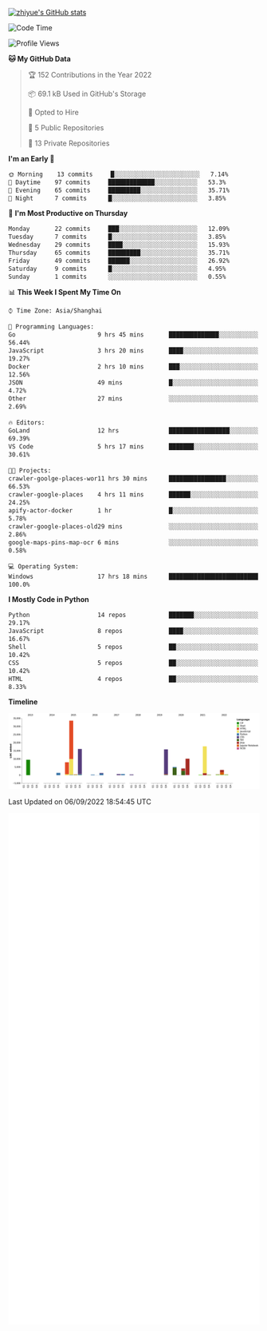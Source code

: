 
[![zhiyue's GitHub stats](https://github-readme-stats.vercel.app/api?username=zhiyue)](https://github.com/anuraghazra/github-readme-stats&&show_icons=true)

<!--START_SECTION:waka-->
![Code Time](http://img.shields.io/badge/Code%20Time-652%20hrs%2029%20mins-blue)

![Profile Views](http://img.shields.io/badge/Profile%20Views-1-blue)

**🐱 My GitHub Data** 

> 🏆 152 Contributions in the Year 2022
 > 
> 📦 69.1 kB Used in GitHub's Storage 
 > 
> 💼 Opted to Hire
 > 
> 📜 5 Public Repositories 
 > 
> 🔑 13 Private Repositories  
 > 
**I'm an Early 🐤** 

```text
🌞 Morning    13 commits     █░░░░░░░░░░░░░░░░░░░░░░░░   7.14% 
🌆 Daytime    97 commits     █████████████░░░░░░░░░░░░   53.3% 
🌃 Evening    65 commits     █████████░░░░░░░░░░░░░░░░   35.71% 
🌙 Night      7 commits      █░░░░░░░░░░░░░░░░░░░░░░░░   3.85%

```
📅 **I'm Most Productive on Thursday** 

```text
Monday       22 commits     ███░░░░░░░░░░░░░░░░░░░░░░   12.09% 
Tuesday      7 commits      █░░░░░░░░░░░░░░░░░░░░░░░░   3.85% 
Wednesday    29 commits     ████░░░░░░░░░░░░░░░░░░░░░   15.93% 
Thursday     65 commits     █████████░░░░░░░░░░░░░░░░   35.71% 
Friday       49 commits     ██████░░░░░░░░░░░░░░░░░░░   26.92% 
Saturday     9 commits      █░░░░░░░░░░░░░░░░░░░░░░░░   4.95% 
Sunday       1 commits      ░░░░░░░░░░░░░░░░░░░░░░░░░   0.55%

```


📊 **This Week I Spent My Time On** 

```text
⌚︎ Time Zone: Asia/Shanghai

💬 Programming Languages: 
Go                       9 hrs 45 mins       ██████████████░░░░░░░░░░░   56.44% 
JavaScript               3 hrs 20 mins       ████░░░░░░░░░░░░░░░░░░░░░   19.27% 
Docker                   2 hrs 10 mins       ███░░░░░░░░░░░░░░░░░░░░░░   12.56% 
JSON                     49 mins             █░░░░░░░░░░░░░░░░░░░░░░░░   4.72% 
Other                    27 mins             ░░░░░░░░░░░░░░░░░░░░░░░░░   2.69%

🔥 Editors: 
GoLand                   12 hrs              █████████████████░░░░░░░░   69.39% 
VS Code                  5 hrs 17 mins       ███████░░░░░░░░░░░░░░░░░░   30.61%

🐱‍💻 Projects: 
crawler-goolge-places-wor11 hrs 30 mins      ████████████████░░░░░░░░░   66.53% 
crawler-google-places    4 hrs 11 mins       ██████░░░░░░░░░░░░░░░░░░░   24.25% 
apify-actor-docker       1 hr                █░░░░░░░░░░░░░░░░░░░░░░░░   5.78% 
crawler-google-places-old29 mins             ░░░░░░░░░░░░░░░░░░░░░░░░░   2.86% 
google-maps-pins-map-ocr 6 mins              ░░░░░░░░░░░░░░░░░░░░░░░░░   0.58%

💻 Operating System: 
Windows                  17 hrs 18 mins      █████████████████████████   100.0%

```

**I Mostly Code in Python** 

```text
Python                   14 repos            ███████░░░░░░░░░░░░░░░░░░   29.17% 
JavaScript               8 repos             ████░░░░░░░░░░░░░░░░░░░░░   16.67% 
Shell                    5 repos             ██░░░░░░░░░░░░░░░░░░░░░░░   10.42% 
CSS                      5 repos             ██░░░░░░░░░░░░░░░░░░░░░░░   10.42% 
HTML                     4 repos             ██░░░░░░░░░░░░░░░░░░░░░░░   8.33%

```


**Timeline**

![Chart not found](https://raw.githubusercontent.com/zhiyue/zhiyue/main/charts/bar_graph.png) 


 Last Updated on 06/09/2022 18:54:45 UTC
<!--END_SECTION:waka-->

<!-- [![Top Langs](https://github-readme-stats.vercel.app/api/top-langs/?username=zhiyue)](https://github.com/anuraghazra/github-readme-stats) -->

![](./github-metrics.svg)

